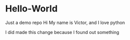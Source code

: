 # Hello-World
Just a demo repo
Hi My name is Victor, and I love python

I did made this change because I found out something
